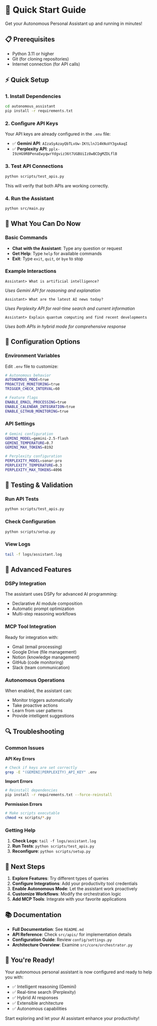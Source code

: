# 🚀 Quick Start Guide

Get your Autonomous Personal Assistant up and running in minutes!

## 📋 Prerequisites

- Python 3.11 or higher
- Git (for cloning repositories)
- Internet connection (for API calls)

## ⚡ Quick Setup

### 1. Install Dependencies

```bash
cd autonomous_assistant
pip install -r requirements.txt
```

### 2. Configure API Keys

Your API keys are already configured in the `.env` file:
- ✅ **Gemini API**: `AIzaSyAzayQbTLvUw-IKtLlnJ14kNuVY3gxAaqI`
- ✅ **Perplexity API**: `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`

### 3. Test API Connections

```bash
python scripts/test_apis.py
```

This will verify that both APIs are working correctly.

### 4. Run the Assistant

```bash
python src/main.py
```

## 🎯 What You Can Do Now

### Basic Commands
- **Chat with the Assistant**: Type any question or request
- **Get Help**: Type `help` for available commands
- **Exit**: Type `exit`, `quit`, or `bye` to stop

### Example Interactions

```
Assistant> What is artificial intelligence?
```
*Uses Gemini API for reasoning and explanation*

```
Assistant> What are the latest AI news today?
```
*Uses Perplexity API for real-time search and current information*

```
Assistant> Explain quantum computing and find recent developments
```
*Uses both APIs in hybrid mode for comprehensive response*

## 🔧 Configuration Options

### Environment Variables
Edit `.env` file to customize:

```bash
# Autonomous behavior
AUTONOMOUS_MODE=true
PROACTIVE_MONITORING=true
TRIGGER_CHECK_INTERVAL=60

# Feature flags
ENABLE_EMAIL_PROCESSING=true
ENABLE_CALENDAR_INTEGRATION=true
ENABLE_GITHUB_MONITORING=true
```

### API Settings
```bash
# Gemini configuration
GEMINI_MODEL=gemini-2.5-flash
GEMINI_TEMPERATURE=0.7
GEMINI_MAX_TOKENS=8192

# Perplexity configuration
PERPLEXITY_MODEL=sonar-pro
PERPLEXITY_TEMPERATURE=0.3
PERPLEXITY_MAX_TOKENS=4096
```

## 🧪 Testing & Validation

### Run API Tests
```bash
python scripts/test_apis.py
```

### Check Configuration
```bash
python scripts/setup.py
```

### View Logs
```bash
tail -f logs/assistant.log
```

## 🎨 Advanced Features

### DSPy Integration
The assistant uses DSPy for advanced AI programming:
- Declarative AI module composition
- Automatic prompt optimization
- Multi-step reasoning workflows

### MCP Tool Integration
Ready for integration with:
- Gmail (email processing)
- Google Drive (file management)
- Notion (knowledge management)
- GitHub (code monitoring)
- Slack (team communication)

### Autonomous Operations
When enabled, the assistant can:
- Monitor triggers automatically
- Take proactive actions
- Learn from user patterns
- Provide intelligent suggestions

## 🔍 Troubleshooting

### Common Issues

**API Key Errors**
```bash
# Check if keys are set correctly
grep -E "(GEMINI|PERPLEXITY)_API_KEY" .env
```

**Import Errors**
```bash
# Reinstall dependencies
pip install -r requirements.txt --force-reinstall
```

**Permission Errors**
```bash
# Make scripts executable
chmod +x scripts/*.py
```

### Getting Help

1. **Check Logs**: `tail -f logs/assistant.log`
2. **Run Tests**: `python scripts/test_apis.py`
3. **Reconfigure**: `python scripts/setup.py`

## 🚀 Next Steps

1. **Explore Features**: Try different types of queries
2. **Configure Integrations**: Add your productivity tool credentials
3. **Enable Autonomous Mode**: Let the assistant work proactively
4. **Customize Workflows**: Modify the orchestration logic
5. **Add MCP Tools**: Integrate with your favorite applications

## 📚 Documentation

- **Full Documentation**: See `README.md`
- **API Reference**: Check `src/apis/` for implementation details
- **Configuration Guide**: Review `config/settings.py`
- **Architecture Overview**: Examine `src/core/orchestrator.py`

## 🎉 You're Ready!

Your autonomous personal assistant is now configured and ready to help you with:
- ✅ Intelligent reasoning (Gemini)
- ✅ Real-time search (Perplexity)
- ✅ Hybrid AI responses
- ✅ Extensible architecture
- ✅ Autonomous capabilities

Start exploring and let your AI assistant enhance your productivity!

